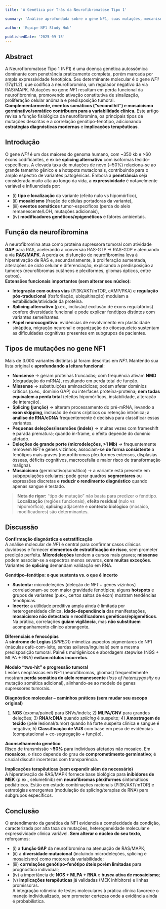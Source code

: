 ```yaml
---
title: 'A Genética por Trás da Neurofibromatose Tipo 1'

summary: 'Análise aprofundada sobre o gene NF1, suas mutações, mecanismos moleculares e implicações no diagnóstico genético. Discutimos como alterações estruturais e funcionais impactam a expressão clínica da doença.'

author: 'Equipe NF1 Study Hub'

publishedDate: '2025-09-15'
---
```


## Abstract

A Neurofibromatose Tipo 1 (NF1) é uma doença genética autossômica dominante com penetrância praticamente completa, porém marcada por ampla expressividade fenotípica. Seu determinante molecular é o gene *NF1* (17q11.2), que codifica a neurofibromina, um regulador negativo da via RAS/MAPK. Mutações no gene *NF1* resultam em perda funcional da neurofibromina, promovendo ativação constitutiva de sinalização, proliferação celular anômala e predisposição tumoral. **Complementarmente, eventos somáticos (“second hit”) e mosaicismo germinativo/somático contribuem para a variabilidade clínica**. Este artigo revisa a função fisiológica da neurofibromina, os principais tipos de mutações descritas e a correlação genótipo-fenótipo, adicionando **estratégias diagnósticas modernas** e **implicações terapêuticas**.

## Introdução

O gene *NF1* é um dos maiores do genoma humano, com ~350 kb e >60 éxons codificantes, e exibe **splicing alternativo** com isoformas tecido-específicas. A elevada taxa de mutações de novo (~50%) relaciona-se ao grande tamanho gênico e a hotspots mutacionais, contribuindo para o amplo espectro de variantes patogênicas. Embora a **penetrância** seja considerada muito alta ao longo da vida, a **expressividade** é notavelmente variável e influenciada por:  
- (i) **tipo e localização** da variante (efeito nulo vs hipomórfico),  
- (ii) **mosaicismo** (fração de células portadoras da variante),  
- (iii) **eventos somáticos** tumor-específicos (perda do alelo remanescente/LOH, mutações adicionais),  
- (iv) **modificadores genéticos/epigenéticos** e fatores ambientais.

## Função da neurofibromina

A neurofibromina atua como proteína supressora tumoral com atividade **GAP** para RAS, acelerando a conversão RAS-GTP → RAS-GDP e atenuando a via **RAS/MAPK**. A perda ou disfunção de neurofibromina leva à hiperativação de RAS e, secundariamente, à proliferação aumentada, alterações de ciclo celular e diferenciação, explicando a predisposição a tumores (neurofibromas cutâneos e plexiformes, gliomas ópticos, entre outros).  
**Extensões funcionais importantes (sem alterar seu núcleo):**
- **Integração com outras vias** (PI3K/AKT/mTOR, cAMP/PKA) e **regulação pós-traducional** (fosforilação, ubiquitinação) modulam a estabilidade/atividade da proteína.  
- **Splicing alternativo** (p.ex., inclusão/ exclusão de exons regulatórios) confere diversidade funcional e pode explicar fenótipos distintos com variantes semelhantes.  
- **Papel neurocognitivo**: evidências de envolvimento em plasticidade sináptica, migração neuronal e organização do citoesqueleto sustentam as dificuldades cognitivas presentes em subgrupos de pacientes.

## Tipos de mutações no gene NF1

Mais de 3.000 variantes distintas já foram descritas em *NF1*. Mantendo sua lista original e **aprofundando a leitura funcional**:

- **Nonsense** → geram proteínas truncadas; com frequência ativam **NMD** (degradação do mRNA), resultando em perda total de função.  
- **Missense** → substituições aminoacídicas; podem afetar domínios críticos (p.ex., domínio GAP) ou interfaces proteína-proteína; **nem todas equivalem a perda total** (efeitos hipomórficos, instabilidade, alteração de interação).  
- **Splicing (junção)** → alteram processamento do pré-mRNA, levando a **exon skipping**, inclusão de éxons crípticos ou retenção intrônica; a **análise de RNA/cDNA** frequentemente é decisiva para classificar essas variantes.  
- **Pequenas deleções/insersões (indels)** → muitas vezes com frameshift e parada prematura; quando in-frame, o efeito depende do domínio afetado.  
- **Deleções de grande porte (microdeleções, >1 Mb)** → frequentemente removem *NF1* e genes vizinhos; associam-se **de forma consistente** a fenótipos mais graves (neurofibromas plexiformes extensos, displasias ósseas, déficits cognitivos, macrocefalia e maior risco de transformação maligna).  
- **Mosaicismo** (germinativo/somático) → a variante está presente em subpopulações celulares; pode gerar quadros **segmentares** ou expressões discretas e **reduzir o rendimento diagnóstico** quando apenas sangue é testado.

> **Nota de rigor:** “tipo de mutação” não basta para predizer o fenótipo. **Localização** (regiões funcionais), **efeito residual** (nulo vs hipomórfico), **splicing** adjacente e **contexto biológico** (mosaico, modificadores) são determinantes.

## Discussão

**Confirmação diagnóstica e estratificação**  
A análise molecular de *NF1* é central para confirmar casos clínicos duvidosos e fornecer **elementos de estratificação de risco**, sem prometer predição perfeita. **Microdeleções** tendem a cursos mais graves; **missense** podem associar-se a espectros menos severos, **com muitas exceções**. Variantes de **splicing** demandam validação em RNA.  

**Genótipo–fenótipo: o que sustenta vs. o que é incerto**  
- **Sustenta:** microdeleções (deleção de *NF1* + genes vizinhos) correlacionam-se com maior gravidade fenotípica; alguns **hotspots** e grupos de variantes (p.ex., certos saltos de éxon) mostram tendências fenotípicas.  
- **Incerto:** a utilidade preditiva ampla ainda é limitada por heterogeneidade clínica, **idade-dependência** das manifestações, **mosaicismo não detectado** e **modificadores genéticos/epigenéticos**. Na prática, correlações **guiam vigilância**, mas **não substituem** acompanhamento clínico abrangente.

**Diferenciais e fenocópias**  
A **síndrome de Legius** (*SPRED1*) mimetiza aspectos pigmentares de NF1 (máculas café-com-leite, sardas axilares/inguinais) sem a mesma predisposição tumoral. Painéis multigênicos e abordagem stepwise (NGS + MLPA + RNA) **evitam rótulos incorretos**.

**Modelo “two-hit” e progressão tumoral**  
Lesões neoplásicas em NF1 (neurofibromas, gliomas) frequentemente mostram **perda somática do alelo remanescente** (*loss of heterozygosity* ou mutação somática adicional), alinhando-se ao modelo de genes supressores tumorais.

**Diagnóstico molecular – caminhos práticos (sem mudar seu escopo original)**  
1) **NGS** (exoma/painel) para SNVs/indels; 2) **MLPA/CNV** para grandes deleções; 3) **RNA/cDNA** quando *splicing* é suspeito; 4) **Amostragem de tecido** (pele lesional/tumor) quando há forte suspeita clínica e sangue é negativo; 5) **Classificação de VUS** com base em peso de evidências (computacional + co-segregação + função).  

**Aconselhamento genético**  
Risco de transmissão **~50%** para indivíduos afetados não mosaico. Em **mosaicos**, o risco depende do grau de **comprometimento germinativo**; é crucial discutir incertezas com transparência.

**Implicações terapêuticas (sem expandir além do necessário)**  
A hiperativação de RAS/MAPK fornece base biológica para **inibidores de MEK** (p.ex., selumetinib) em **neurofibromas plexiformes** sintomáticos pediátricos. Estão em estudo combinações racionais (PI3K/AKT/mTOR) e estratégias emergentes (modulação de splicing/terapias de RNA) para subgrupos específicos.

## Conclusão

O entendimento da genética da NF1 evidencia a complexidade da condição, caracterizada por alta taxa de mutações, heterogeneidade molecular e expressividade clínica variável. **Sem alterar o núcleo do seu texto**, reforçamos:  
- (i) a **função GAP** da neurofibromina na atenuação de RAS/MAPK;  
- (ii) a **diversidade mutacional** (incluindo microdeleções, splicing e mosaicismo) como motores da variabilidade;  
- (iii) **correlações genótipo–fenótipo úteis porém limitadas** para prognóstico individual;  
- (iv) a importância de **NGS + MLPA + RNA** e **busca ativa de mosaicismo**;  
- (v) **implicações terapêuticas** já validadas (MEK inhibitors) e linhas promissoras.  
A integração rotineira de testes moleculares à prática clínica favorece o manejo individualizado, sem prometer certezas onde a evidência ainda é probabilística.

